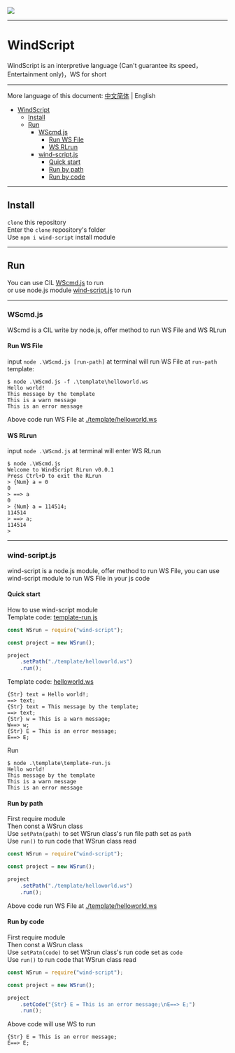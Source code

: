 [![](https://shields.io/badge/wind--script-719fe3?logo=npm&style=flat)](https://www.npmjs.com/package/wind-script "npm")

---

# WindScript

WindScript is an interpretive language (Can't guarantee its speed，Entertainment only)，WS for short

---

More language of this document: [中文简体](./README.md) | English 

- [WindScript](#windscript)
    - [Install](#install)
    - [Run](#run)
        - [WScmd.js](#wscmdjs)
            - [Run WS File](#run-ws-file)
            - [WS RLrun](#ws-rlrun)
        - [wind-script.js](#wind-scriptjs)
            - [Quick start](#quick-start)
            - [Run by path](#run-by-path)
            - [Run by code](#run-by-code)

---

## Install

`clone` this repository  
Enter the `clone` repository's folder  
Use `npm i wind-script` install module

---

## Run

You can use CIL [WScmd.js](#wscmdjs) to run  
or use node.js module [wind-script.js](#wind-scriptjs) to run

---

### WScmd.js

WScmd is a CIL write by node.js, offer method to run WS File and WS RLrun

#### Run WS File

input `node .\WScmd.js [run-path]` at terminal will run WS File at `run-path` 
template: 

```console
$ node .\WScmd.js -f .\template\helloworld.ws
Hello world!
This message by the template
This is a warn message      
This is an error message 
```

Above code run WS File at [./template/helloworld.ws](./template/helloworld.ws)

#### WS RLrun

input `node .\WScmd.js` at terminal will enter WS RLrun
```console
$ node .\WScmd.js
Welcome to WindScript RLrun v0.0.1
Press Ctrl+D to exit the RLrun
> {Num} a = 0
0
> ==> a
0
> {Num} a = 114514;
114514
> ==> a;
114514
>
```

---

### wind-script.js

wind-script is a node.js module, offer method to run WS File, you can use wind-script module to run WS File in your js code

#### Quick start

How to use wind-script module  
Template code: [template-run.js](./template/template-run.js)

```js
const WSrun = require("wind-script");

const project = new WSrun();

project
    .setPath("./template/helloworld.ws")
    .run();
```

Template code: [helloworld.ws](./template/helloworld.ws)

```windscript
{Str} text = Hello world!;
==> text;
{Str} text = This message by the template;
==> text;
{Str} w = This is a warn message;
W==> w;
{Str} E = This is an error message;
E==> E;
```

Run

```console
$ node .\template\template-run.js
Hello world!
This message by the template
This is a warn message      
This is an error message
```

#### Run by path

First require module  
Then const a WSrun class  
Use `setPatn(path)` to set WSrun class's run file path set as `path`  
Use `run()` to run code that WSrun class read

```js
const WSrun = require("wind-script");

const project = new WSrun();

project
    .setPath("./template/helloworld.ws")
    .run();
```

Above code run WS File at [./template/helloworld.ws](./template/helloworld.ws)

#### Run by code

First require module  
Then const a WSrun class  
Use `setPatn(code)` to set WSrun class's run code set as `code`  
Use `run()` to run code that WSrun class read

```js
const WSrun = require("wind-script");

const project = new WSrun();

project
    .setCode("{Str} E = This is an error message;\nE==> E;")
    .run();
```

Above code will use WS to run

```windscript
{Str} E = This is an error message;
E==> E;
```
